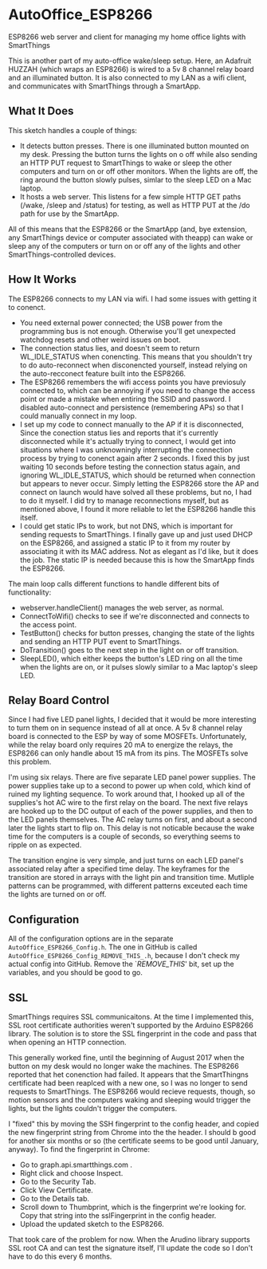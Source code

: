 # AutoOffice_ESP8266
ESP8266 web server and client for managing my home office lights with SmartThings

This is another part of my auto-office wake/sleep setup.  Here, an Adafruit HUZZAH (which wraps an ESP8266) is wired
to a 5v 8 channel relay board and an illuminated button.  It is also connected to my LAN as a wifi client, and communicates
with SmartThings through a SmartApp.

## What It Does

This sketch handles a couple of things:
- It detects button presses. There is one illuminated button mounted on my desk.  Pressing the button turns the lights on o
off while also sending an HTTP PUT request to SmartThings to wake or sleep the other computers and turn on or off other monitors.
When the lights are off, the ring around the button slowly pulses, simlar to the sleep LED on a Mac laptop.
- It hosts a web server.  This listens for a few simple HTTP GET paths (/wake, /sleep and /status) for testing, as well as HTTP
PUT at the /do path for use by the SmartApp.

All of this means that the ESP8266 or the SmartApp (and, bye extension, any SmartThings device or computer associated with theapp)
can wake or sleep any of the computers or turn on or off any of the lights and other SmartThings-controlled devices.

## How It Works
The ESP8266 connects to my LAN via wifi.  I had some issues with getting it to conenct.
- You need external power connected; the USB power from the programming bus is not enough.  Otherwise you'll get unexpected watchdog
resets and other weird issues on boot.
- The connection status lies, and doesn't seem to return WL_IDLE_STATUS when conencting.  This means that you shouldn't try to do
auto-reconnect when disconencted yourself, instead relying on the auto-recconect feature built into the ESP8266.
- The ESP8266 remembers the wifi access points you have previosuly connected to, which can be annoying if you need to change the
access point or made a mistake when entiring the SSID and password.  I disabled auto-connect and persistence (remembering APs) so
that I could manually connect in my loop.
- I set up my code to connect manually to the AP if it is disconnected,  Since the conection status lies and reports that it's
currently disconnected while it's actually trying to connect, I would get into situations where I was unknowningly interrupting the
connection process by trying to conenct again after 2 seconds.  I fixed this by just waiting 10 seconds before testing the connection
status again, and ignoring WL_IDLE_STATUS, which should be returned when connection but appears to never occur.  Simply letting the
ESP8266 store the AP and connect on launch would have solved all these problems, but no, I had to do it myself.  I did try to manage
reconnections myself, but as mentioned above, I found it more reliable to let the ESP8266 handle this itself.
- I could get static IPs to work, but not DNS, which is important for sending requests to SmartThings.  I finally gave up and just used DHCP on the ESP8266, and assigned a static IP to it from my router by associating it with its MAC address.  Not as elegant as I'd like, but it does the job.  The static IP is needed because this is how the SmartApp finds the ESP8266.

The main loop calls different functions to handle different bits of functionality:
- webserver.handleClient() manages the web server, as normal.
- ConnectToWifi() checks to see if we're disconnected and connects to the access point.
- TestButton() checks for button presses, changing the state of the lights and sending an HTTP PUT event to SmartThings.
- DoTransition() goes to the next step in the light on or off transition.
- SleepLED(), which either keeps the button's LED ring on all the time when the lights are on, or it pulses slowly similar to a Mac
laptop's sleep LED.

## Relay Board Control
Since I had five LED panel lights, I decided that it would be more interesting to turn them on in sequence instead of all at once.
A 5v 8 channel relay board is connected to the ESP by way of some MOSFETs.  Unfortunately, while the relay board only requires 20 mA
to energize the relays, the ESP8266 can only handle about 15 mA from its pins.  The MOSFETs solve this problem.

I'm using six relays.  There are five separate LED panel power supplies.  The power supplies take up to a second to power up when
cold, which kind of ruined my lighting sequence.  To work around that, I hooked up all of the supplies's hot AC wire to the first
relay on the board.  The next five relays are hooked up to the DC output of each of the power supplies, and then to the LED panels
themselves.  The AC relay turns on first, and about a second later the lights start to flip on.  This delay is not noticable
because the wake time for the computers is a couple of seconds, so everything seems to ripple on as expected.

The transition engine is very simple, and just turns on each LED panel's associated relay after a specified time delay.  The keyframes
for the transition are stored in arrays with the light pin and transition time.  Mutliple patterns can be programmed, with different
patterns exceuted each time the lights are turned on or off.

## Configuration
All of the configuration options are in the separate `AutoOffice_ESP8266_Config.h`.  The one in GitHub is called `AutoOffice_ESP8266_Config_REMOVE_THIS_.h`, because I don't check my actual config into GitHub.  Remove the `_REMOVE_THIS_' bit, set up the variables, and you should be good to go.

## SSL
SmartThings requires SSL communicaitons.  At the time I implemented this, SSL root certificate authorities weren't supported by the
Arduino ESP8266 library.  The solution is to store the SSL fingerprint in the code and pass that when opening an HTTP connection.

This generally worked fine, until the beginning of August 2017 when the button on my desk would no longer wake the machines.  The
ESP8266 reported that het conenction had failed.  It appears that the SmartThingns certificate had been reaplced with a new one, so I
was no longer to send requests to SmartThings.  The ESP8266 would recieve requests, though, so motion sensors and the computers waking
and sleeping would trigger the lights, but the lights couldn't trigger the computers.

I "fixed" this by moving the SSH fingerprint to the config header, and copied the new fingerprint string from Chrome into the the header.  I should b good for another six months or so (the certificate seems to be good until January, anyway).  To find the fingerprint in Chrome:
- Go to graph.api.smartthings.com .
- Right click and choose Inspect.
- Go to the Security Tab.
- Click View Certificate.
- Go to the Details tab.
- Scroll down to Thumbprint, which is the fingerprint we're looking for.  Copy that string into the sslFingerprint in the config header.
- Upload the updated sketch to the ESP8266.

That took care of the problem for now.  When the Arudino library supports SSL root CA and can test the signature itself, I'll update the code so I don't have to do this every 6 months.
